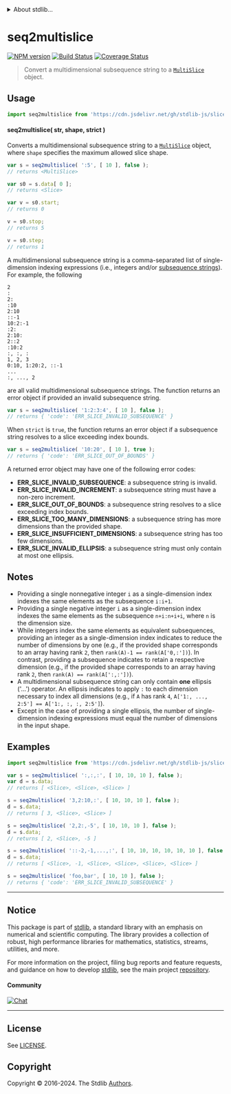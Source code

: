 <!--

@license Apache-2.0

Copyright (c) 2023 The Stdlib Authors.

Licensed under the Apache License, Version 2.0 (the "License");
you may not use this file except in compliance with the License.
You may obtain a copy of the License at

   http://www.apache.org/licenses/LICENSE-2.0

Unless required by applicable law or agreed to in writing, software
distributed under the License is distributed on an "AS IS" BASIS,
WITHOUT WARRANTIES OR CONDITIONS OF ANY KIND, either express or implied.
See the License for the specific language governing permissions and
limitations under the License.

-->


<details>
  <summary>
    About stdlib...
  </summary>
  <p>We believe in a future in which the web is a preferred environment for numerical computation. To help realize this future, we've built stdlib. stdlib is a standard library, with an emphasis on numerical and scientific computation, written in JavaScript (and C) for execution in browsers and in Node.js.</p>
  <p>The library is fully decomposable, being architected in such a way that you can swap out and mix and match APIs and functionality to cater to your exact preferences and use cases.</p>
  <p>When you use stdlib, you can be absolutely certain that you are using the most thorough, rigorous, well-written, studied, documented, tested, measured, and high-quality code out there.</p>
  <p>To join us in bringing numerical computing to the web, get started by checking us out on <a href="https://github.com/stdlib-js/stdlib">GitHub</a>, and please consider <a href="https://opencollective.com/stdlib">financially supporting stdlib</a>. We greatly appreciate your continued support!</p>
</details>

# seq2multislice

[![NPM version][npm-image]][npm-url] [![Build Status][test-image]][test-url] [![Coverage Status][coverage-image]][coverage-url] <!-- [![dependencies][dependencies-image]][dependencies-url] -->

> Convert a multidimensional subsequence string to a [`MultiSlice`][@stdlib/slice/multi] object.

<!-- Section to include introductory text. Make sure to keep an empty line after the intro `section` element and another before the `/section` close. -->

<section class="intro">

</section>

<!-- /.intro -->

<!-- Package usage documentation. -->



<section class="usage">

## Usage

```javascript
import seq2multislice from 'https://cdn.jsdelivr.net/gh/stdlib-js/slice-base-seq2multislice@v0.2.1-deno/mod.js';
```

<a name="main"></a>

#### seq2multislice( str, shape, strict )

Converts a multidimensional subsequence string to a [`MultiSlice`][@stdlib/slice/multi] object, where `shape` specifies the maximum allowed slice shape.

```javascript
var s = seq2multislice( ':5', [ 10 ], false );
// returns <MultiSlice>

var s0 = s.data[ 0 ];
// returns <Slice>

var v = s0.start;
// returns 0

v = s0.stop;
// returns 5

v = s0.step;
// returns 1
```

A multidimensional subsequence string is a comma-separated list of single-dimension indexing expressions (i.e., integers and/or [subsequence strings][@stdlib/slice/base/seq2slice]). For example, the following

```text
2
:
2:
:10
2:10
::-1
10:2:-1
:2:
2:10:
2::2
:10:2
:, :, :
1, 2, 3
0:10, 1:20:2, ::-1
...
:, ..., 2
```

are all valid multidimensional subsequence strings. The function returns an error object if provided an invalid subsequence string.

```javascript
var s = seq2multislice( '1:2:3:4', [ 10 ], false );
// returns { 'code': 'ERR_SLICE_INVALID_SUBSEQUENCE' }
```

When `strict` is `true`, the function returns an error object if a subsequence string resolves to a slice exceeding index bounds.

```javascript
var s = seq2multislice( '10:20', [ 10 ], true );
// returns { 'code': 'ERR_SLICE_OUT_OF_BOUNDS' }
```

A returned error object may have one of the following error codes:

-   **ERR_SLICE_INVALID_SUBSEQUENCE**: a subsequence string is invalid.
-   **ERR_SLICE_INVALID_INCREMENT**: a subsequence string must have a non-zero increment.
-   **ERR_SLICE_OUT_OF_BOUNDS**: a subsequence string resolves to a slice exceeding index bounds.
-   **ERR_SLICE_TOO_MANY_DIMENSIONS**: a subsequence string has more dimensions than the provided shape.
-   **ERR_SLICE_INSUFFICIENT_DIMENSIONS**: a subsequence string has too few dimensions.
-   **ERR_SLICE_INVALID_ELLIPSIS**: a subsequence string must only contain at most one ellipsis.

</section>

<!-- /.usage -->

<!-- Package usage notes. Make sure to keep an empty line after the `section` element and another before the `/section` close. -->

<section class="notes">

## Notes

-   Providing a single nonnegative integer `i` as a single-dimension index indexes the same elements as the subsequence `i:i+1`.
-   Providing a single negative integer `i` as a single-dimension index indexes the same elements as the subsequence `n+i:n+i+i`, where `n` is the dimension size.
-   While integers index the same elements as equivalent subsequences, providing an integer as a single-dimension index indicates to reduce the number of dimensions by one (e.g., if the provided shape corresponds to an array having rank `2`, then `rank(A)-1 == rank(A['0,:'])`). In contrast, providing a subsequence indicates to retain a respective dimension (e.g., if the provided shape corresponds to an array having rank `2`, then `rank(A) == rank(A[':,:'])`).
-   A multidimensional subsequence string can only contain **one** ellipsis ('...') operator. An ellipsis indicates to apply `:` to each dimension necessary to index all dimensions (e.g., if `A` has rank `4`, `A['1:, ..., 2:5'] == A['1:, :, :, 2:5']`).
-   Except in the case of providing a single ellipsis, the number of single-dimension indexing expressions must equal the number of dimensions in the input shape.

</section>

<!-- /.notes -->

<!-- Package usage examples. -->

<section class="examples">

## Examples

<!-- eslint no-undef: "error" -->

```javascript
import seq2multislice from 'https://cdn.jsdelivr.net/gh/stdlib-js/slice-base-seq2multislice@v0.2.1-deno/mod.js';

var s = seq2multislice( ':,:,:', [ 10, 10, 10 ], false );
var d = s.data;
// returns [ <Slice>, <Slice>, <Slice> ]

s = seq2multislice( '3,2:10,:', [ 10, 10, 10 ], false );
d = s.data;
// returns [ 3, <Slice>, <Slice> ]

s = seq2multislice( '2,2:,-5', [ 10, 10, 10 ], false );
d = s.data;
// returns [ 2, <Slice>, -5 ]

s = seq2multislice( '::-2,-1,...,:', [ 10, 10, 10, 10, 10, 10 ], false );
d = s.data;
// returns [ <Slice>, -1, <Slice>, <Slice>, <Slice>, <Slice> ]

s = seq2multislice( 'foo,bar', [ 10, 10 ], false );
// returns { 'code': 'ERR_SLICE_INVALID_SUBSEQUENCE' }
```

</section>

<!-- /.examples -->

<!-- Section to include cited references. If references are included, add a horizontal rule *before* the section. Make sure to keep an empty line after the `section` element and another before the `/section` close. -->

<section class="references">

</section>

<!-- /.references -->

<!-- Section for related `stdlib` packages. Do not manually edit this section, as it is automatically populated. -->

<section class="related">

</section>

<!-- /.related -->

<!-- Section for all links. Make sure to keep an empty line after the `section` element and another before the `/section` close. -->


<section class="main-repo" >

* * *

## Notice

This package is part of [stdlib][stdlib], a standard library with an emphasis on numerical and scientific computing. The library provides a collection of robust, high performance libraries for mathematics, statistics, streams, utilities, and more.

For more information on the project, filing bug reports and feature requests, and guidance on how to develop [stdlib][stdlib], see the main project [repository][stdlib].

#### Community

[![Chat][chat-image]][chat-url]

---

## License

See [LICENSE][stdlib-license].


## Copyright

Copyright &copy; 2016-2024. The Stdlib [Authors][stdlib-authors].

</section>

<!-- /.stdlib -->

<!-- Section for all links. Make sure to keep an empty line after the `section` element and another before the `/section` close. -->

<section class="links">

[npm-image]: http://img.shields.io/npm/v/@stdlib/slice-base-seq2multislice.svg
[npm-url]: https://npmjs.org/package/@stdlib/slice-base-seq2multislice

[test-image]: https://github.com/stdlib-js/slice-base-seq2multislice/actions/workflows/test.yml/badge.svg?branch=v0.2.1
[test-url]: https://github.com/stdlib-js/slice-base-seq2multislice/actions/workflows/test.yml?query=branch:v0.2.1

[coverage-image]: https://img.shields.io/codecov/c/github/stdlib-js/slice-base-seq2multislice/main.svg
[coverage-url]: https://codecov.io/github/stdlib-js/slice-base-seq2multislice?branch=main

<!--

[dependencies-image]: https://img.shields.io/david/stdlib-js/slice-base-seq2multislice.svg
[dependencies-url]: https://david-dm.org/stdlib-js/slice-base-seq2multislice/main

-->

[chat-image]: https://img.shields.io/gitter/room/stdlib-js/stdlib.svg
[chat-url]: https://app.gitter.im/#/room/#stdlib-js_stdlib:gitter.im

[stdlib]: https://github.com/stdlib-js/stdlib

[stdlib-authors]: https://github.com/stdlib-js/stdlib/graphs/contributors

[umd]: https://github.com/umdjs/umd
[es-module]: https://developer.mozilla.org/en-US/docs/Web/JavaScript/Guide/Modules

[deno-url]: https://github.com/stdlib-js/slice-base-seq2multislice/tree/deno
[deno-readme]: https://github.com/stdlib-js/slice-base-seq2multislice/blob/deno/README.md
[umd-url]: https://github.com/stdlib-js/slice-base-seq2multislice/tree/umd
[umd-readme]: https://github.com/stdlib-js/slice-base-seq2multislice/blob/umd/README.md
[esm-url]: https://github.com/stdlib-js/slice-base-seq2multislice/tree/esm
[esm-readme]: https://github.com/stdlib-js/slice-base-seq2multislice/blob/esm/README.md
[branches-url]: https://github.com/stdlib-js/slice-base-seq2multislice/blob/main/branches.md

[stdlib-license]: https://raw.githubusercontent.com/stdlib-js/slice-base-seq2multislice/main/LICENSE

[@stdlib/slice/multi]: https://github.com/stdlib-js/slice-multi/tree/deno

[@stdlib/slice/base/seq2slice]: https://github.com/stdlib-js/slice-base-seq2slice/tree/deno

</section>

<!-- /.links -->
